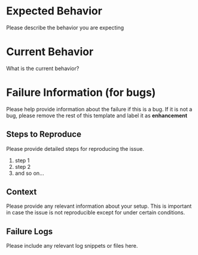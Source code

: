 # Expected Behavior

Please describe the behavior you are expecting

# Current Behavior

What is the current behavior?

# Failure Information (for bugs)

Please help provide information about the failure if this is a bug. If it is not a bug, please remove the rest of this template and label it as **enhancement**

## Steps to Reproduce

Please provide detailed steps for reproducing the issue.

1. step 1
2. step 2
3. and so on...

## Context

Please provide any relevant information about your setup. This is important in case the issue is not reproducible except for under certain conditions.


## Failure Logs

Please include any relevant log snippets or files here.